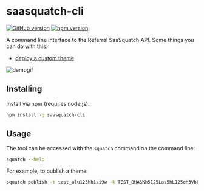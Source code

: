 saasquatch-cli
==============

[![GitHub version](https://badge.fury.io/gh/saasquatch%2Fsaasquatch-cli.svg)](http://badge.fury.io/gh/saasquatch%2Fsaasquatch-cli)
[![npm version](https://badge.fury.io/js/saasquatch-cli.svg)](http://badge.fury.io/js/saasquatch-cli)

A command line interface to the Referral SaaSquatch API. Some things you can do with this:

- [deploy a custom theme](http://docs.referralsaasquatch.com/themes/publish/)

![demogif](https://cloud.githubusercontent.com/assets/1157086/6423060/48428272-be95-11e4-81cc-eb95f8983f5c.gif)


## Installing

Install via npm (requires node.js).

```bash
npm install -g saasquatch-cli
```


## Usage

The tool can be accessed with the `squatch` command on the command line:

```bash
squatch --help
```

For example, to publish a theme:

```bash
squatch publish -t test_alu125hh1si9w -k TEST_BHASKh5125Las5hL125oh3VbLmPxUSs
```
